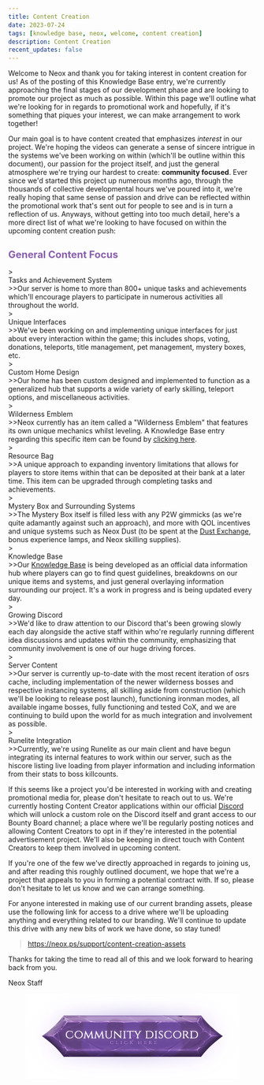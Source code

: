 ```yaml
---
title: Content Creation
date: 2023-07-24
tags: [knowledge base, neox, welcome, content creation]
description: Content Creation
recent_updates: false
---
```

Welcome to Neox and thank you for taking interest in content creation for us! As of the posting of this Knowledge Base entry, we're currently approaching the final stages of our development phase and are looking to promote our project as much as possible. Within this page we'll outline what we're looking for in regards to promotional work and hopefully, if it's something that piques your interest, we can make arrangement to work together!<br>

Our main goal is to have content created that emphasizes <em>interest</em> in our project. We're hoping the videos can generate a sense of sincere intrigue in the systems we've been working on within (which'll be outline within this document), our passion for the project itself, and just the general atmosphere we're trying our hardest to create: <b>community focused</b>. Ever since we'd started this project up numerous months ago, through the thousands of collective developmental hours we've poured into it, we're really hoping that same sense of passion and drive can be reflected within the promotional work that's sent out for people to see and is in turn a reflection of us. Anyways, without getting into too much detail, here's a more direct list of what we're looking to have focused on within the upcoming content creation push:

<div class="divider div-transparent"></div>

<h1 style="font-size: 20px; color:#885eac">General Content Focus</h1>

<div class="spacer-small"></div>
><div class="command-title">Tasks and Achievement System</div>
>>Our server is home to more than 800+ unique tasks and achievements which'll encourage players to participate in numerous activities all throughout the world.
<div class="spacer-small"></div>
><div class="command-title">Unique Interfaces</div>
>>We've been working on and implementing unique interfaces for just about every interaction within the game; this includes shops, voting, donations, teleports, title management, pet management, mystery boxes, etc.
<div class="spacer-small"></div>
><div class="command-title">Custom Home Design</div>
>>Our home has been custom designed and implemented to function as a generalized hub that supports a wide variety of early skilling, teleport options, and miscellaneous activities.
<div class="spacer-small"></div>
><div class="command-title">Wilderness Emblem</div>
>>Neox currently has an item called a "Wilderness Emblem" that features its own unique mechanics whilst leveling. A Knowledge Base entry regarding this specific item can be found by <a href="https://blog.neox.ps/knowledge-base-wilderness-emblems/">clicking here</a>.
<div class="spacer-small"></div>
><div class="command-title">Resource Bag</div>
>>A unique approach to expanding inventory limitations that allows for players to store items within that can be deposited at their bank at a later time. This item can be upgraded through completing tasks and achievements.
<div class="spacer-small"></div>
><div class="command-title">Mystery Box and Surrounding Systems</div>
>>The Mystery Box itself is filled less with any P2W gimmicks (as we're quite adamantly against such an approach), and more with QOL incentives and unique systems such as Neox Dust (to be spent at the <a href="https://blog.neox.ps/knowledge-base-neox-dust-exchange/">Dust Exchange</a>, bonus experience lamps, and Neox skilling supplies).
<div class="spacer-small"></div>
><div class="command-title">Knowledge Base</div>
>>Our <a href="https://blog.neox.ps/knowledge-base/">Knowledge Base</a> is being developed as an official data information hub where players can go to find quest guidelines, breakdowns on our unique items and systems, and just general overlaying information surrounding our project. It's a work in progress and is being updated every day. 
<div class="spacer-small"></div>
><div class="command-title">Growing Discord</div>
>>We'd like to draw attention to our Discord that's been growing slowly each day alongside the active staff within who're regularly running different idea discussions and updates within the community, emphasizing that community involvement is one of our huge driving forces.
<div class="spacer-small"></div>
><div class="command-title">Server Content</div>
>>Our server is currently up-to-date with the most recent iteration of osrs cache, including implementation of the newer wilderness bosses and respective instancing systems, all skilling aside from construction (which we'll be looking to release post launch), functioning ironman modes, all available ingame bosses, fully functioning and tested CoX, and we are continuing to build upon the world for as much integration and involvement as possible. 
<div class="spacer-small"></div>
><div class="command-title">Runelite Integration</div>
>>Currently, we're using Runelite as our main client and have begun integrating its internal features to work within our server, such as the hiscore listing live loading from player information and including information from their stats to boss killcounts.


<div class="divider div-transparent"></div>

If this seems like a project you'd be interested in working with and creating promotional media for, please don't hesitate to reach out to us. We're currently hosting Content Creator applications within our official <a href="https://discord.com/invite/neoxps">Discord</a> which will unlock a custom role on the Discord itself and grant access to our Bounty Board channel; a place where we'll be regularly posting notices and allowing Content Creators to opt in if they're interested in the potential advertisement project. We'll also be keeping in direct touch with Content Creators to keep them involved in upcoming content.

If you're one of the few we've directly approached in regards to joining us, and after reading this roughly outlined document, we hope that we're a project that appeals to you in forming a potential contract with. If so, please don't hesitate to let us know and we can arrange something.

For anyone interested in making use of our current branding assets, please use the following link for access to a drive where we'll be uploading anything and everything related to our branding. We'll continue to update this drive with any new bits of work we have done, so stay tuned!

>https://neox.ps/support/content-creation-assets

Thanks for taking the time to read all of this and we look forward to hearing back from you.

Neox Staff

<div class="divider div-transparent"></div>

<center><a href="https://discord.gg/wte39wtBDB"><img src="/assets/img/JoinDiscord.png"></a></center>
